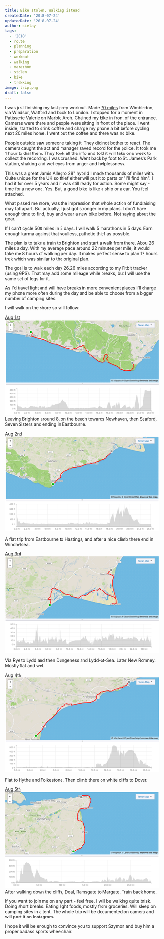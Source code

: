 ```yaml
---
title: Bike stolen, Walking istead
createdDate: '2018-07-24'
updatedDate: '2018-07-24'
author: sielay
tags:
  - '2018'
  - route
  - planning
  - preparation
  - workout
  - walking
  - marathon
  - stolen
  - bike
  - trekking
image: trip.png
draft: false
---
```


I was just finishing my last prep workout. Made [70 miles](https://www.strava.com/activities/1721205782) from Wimbledon, via Windsor, Watford and back to London. I stopped for a moment in Patisserie Valerie on Marble Arch. Chained my bike in front of the entrance. Cameras were there and people were sitting in front of the place. I went inside, started to drink coffee and charge my phone a bit before cycling next 20 miles home. I went out the coffee and there was no bike.

People outside saw someone taking it. They did not bother to react. The camera caught the act and manager saved record for the police. It took me 1 hour to dial them. They took all the info and told it will take one week to collect the recording. I was crushed. Went back by foot to St. James's Park station, shaking and wet eyes from anger and helplessness.

This was a great Jamis Allegro 28" hybrid I made thousands of miles with. Quite unique for the UK so thief either will put it to parts or "I'll find him". I had it for over 5 years and it was still ready for action. Some might say - time for a new one. Yes. But, a good bike is like a ship or a car. You feel attached.

What pissed me more, was the impression that whole action of fundraising may fall apart. But actually, I just got stronger in my plans. I don't have enough time to find, buy and wear a new bike before. Not saying about the gear.

If I can't cycle 500 miles in 5 days. I will walk 5 marathons in 5 days. Earn enough karma against that soulless, pathetic thief as possible.

The plan is to take a train to Brighton and start a walk from there. Abou 26 miles a day. With my average pace around 22 minutes per mile, it would take me 8 hours of walking per day. It makes perfect sense to plan 12 hours trek which was similar to the original plan.

The goal is to walk each day 26.26 miles according to my Fitbit tracker (using GPS). That may add some mileage while breaks, but I will use the same set of legs for it.

As I'd travel light and will have breaks in more convenient places I'll charge my phone more often during the day and be able to choose from a bigger number of camping sites.

I will walk on the shore so will follow:

[Aug 1st](https://www.strava.com/routes/14502212)
![](./day1.png)
Leaving Brighton around 8, on the beach towards Newhaven, then Seaford, Seven Sisters and ending in Eastbourne.

[Aug 2nd](https://www.strava.com/routes/14502404)
![](./day2.png)

A flat trip from Eastbourne to Hastings, and after a nice climb there end in Winchelsea.

[Aug 3rd](https://www.strava.com/routes/14502513)
![](./day3.png)

Via Rye to Lydd and then Dungeness and Lydd-at-Sea. Later New Romney. Mostly flat and wet.

[Aug 4th](https://www.strava.com/routes/14502542)
![](./day4.png)

Flat to Hythe and Folkestone. Then climb there on white cliffs to Dover.

[Aug 5th](https://www.strava.com/routes/14502561)
![](./day5.png)
After walking down the cliffs, Deal, Ramsgate to Margate. Train back home.

If you want to join me on any part - feel free. I will be walking quite brisk. Doing short breaks. Eating light foods, mostly from groceries. Will sleep on camping sites in a tent. The whole trip will be documented on camera and will post it on Instagram.

I hope it will be enough to convince you to support Szymon and buy him a proper badass sports wheelchair.